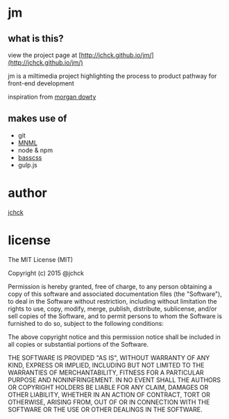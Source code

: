 # jm

## what is this?

view the project page at [http://jchck.github.io/jm/](http://jchck.github.io/jm/)

jm is a miltimedia project highlighting the process to product pathway for front-end development

inspiration from [morgan dowty](http://morgandowty.com)

## makes use of

* git
* [MNML](http://mn-ml.cc/)
* node & npm
* [basscss](http://www.basscss.com/)
* gulp.js

# author

[jchck](http://justinchick.com "Justin Chick front-end development")

# license

The MIT License (MIT)

Copyright (c) 2015 @jchck

Permission is hereby granted, free of charge, to any person obtaining a copy
of this software and associated documentation files (the "Software"), to deal
in the Software without restriction, including without limitation the rights
to use, copy, modify, merge, publish, distribute, sublicense, and/or sell
copies of the Software, and to permit persons to whom the Software is
furnished to do so, subject to the following conditions:

The above copyright notice and this permission notice shall be included in
all copies or substantial portions of the Software.

THE SOFTWARE IS PROVIDED "AS IS", WITHOUT WARRANTY OF ANY KIND, EXPRESS OR
IMPLIED, INCLUDING BUT NOT LIMITED TO THE WARRANTIES OF MERCHANTABILITY,
FITNESS FOR A PARTICULAR PURPOSE AND NONINFRINGEMENT. IN NO EVENT SHALL THE
AUTHORS OR COPYRIGHT HOLDERS BE LIABLE FOR ANY CLAIM, DAMAGES OR OTHER
LIABILITY, WHETHER IN AN ACTION OF CONTRACT, TORT OR OTHERWISE, ARISING FROM,
OUT OF OR IN CONNECTION WITH THE SOFTWARE OR THE USE OR OTHER DEALINGS IN
THE SOFTWARE.

